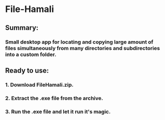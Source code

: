 # File-Hamali

## Summary:

### Small desktop app for locating and copying large amount of files simultaneously from many directories and subdirectories into a custom folder.



## Ready to use:

### 1. Download FileHamali.zip.
### 2. Extract the .exe file from the archive.
### 3. Run the .exe file and let it run it's magic.
